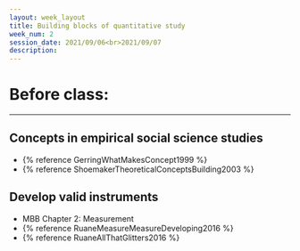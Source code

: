 ```yaml
---
layout: week_layout
title: Building blocks of quantitative study
week_num: 2
session_date: 2021/09/06<br>2021/09/07
description:
---
```


# Before class:
---
## Concepts in empirical social science studies

- {% reference GerringWhatMakesConcept1999 %}
- {% reference ShoemakerTheoreticalConceptsBuilding2003 %}

## Develop valid instruments

- MBB Chapter 2: Measurement
- {% reference RuaneMeasureMeasureDeveloping2016 %}
- {% reference RuaneAllThatGlitters2016 %}

